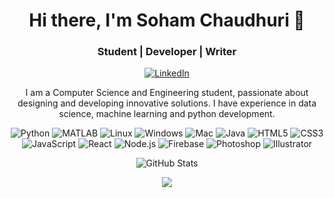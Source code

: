 <div style="background-image:url(''); background-size:cover;">
<!-- Header -->
<h1 align="center">Hi there, I'm Soham Chaudhuri 👋</h1>
<h3 align="center">Student | Developer | Writer</h3>

<!-- Social Media Links -->
<p align="center">
  <a href="https://www.linkedin.com/in/soham-chaudhuri/"><img src="https://img.shields.io/badge/-LinkedIn-0077B5?style=flat&logo=linkedin&logoColor=white" alt="LinkedIn"></a>
</p>

<!-- About Me -->
<p align="center">I am a Computer Science and Engineering student, passionate about designing and developing innovative solutions. I have experience in data science, machine learning and python development.</p>

<!-- Skills -->
<p align="center">
  <img src="https://img.shields.io/badge/-Python-3776AB?style=flat&logo=python&logoColor=white" alt="Python">
  <img src="https://img.shields.io/badge/-MATLAB-0076A8?style=flat&logo=mathworks&logoColor=white" alt="MATLAB">
  <img src="https://img.shields.io/badge/-Linux-FCC624?style=flat&logo=linux&logoColor=black" alt="Linux">
  <img src="https://img.shields.io/badge/-Windows-0078D6?style=flat&logo=windows&logoColor=white" alt="Windows">
  <img src="https://img.shields.io/badge/-Mac-999999?style=flat&logo=apple&logoColor=white" alt="Mac">
  <img src="https://img.shields.io/badge/-Java-007396?style=flat&logo=java&logoColor=white" alt="Java">
  <img src="https://img.shields.io/badge/-HTML5-E34F26?style=flat&logo=html5&logoColor=white" alt="HTML5">
  <img src="https://img.shields.io/badge/-CSS3-1572B6?style=flat&logo=css3&logoColor=white" alt="CSS3">
  <img src="https://img.shields.io/badge/-JavaScript-F7DF1E?style=flat&logo=javascript&logoColor=black" alt="JavaScript">
  <img src="https://img.shields.io/badge/-React-61DAFB?style=flat&logo=react&logoColor=black" alt="React">
  <img src="https://img.shields.io/badge/-Node.js-339933?style=flat&logo=node.js&logoColor=white" alt="Node.js">
  <img src="https://img.shields.io/badge/-Firebase-FFCA28?style=flat&logo=firebase&logoColor=black" alt="Firebase">
  <img src="https://img.shields.io/badge/-Photoshop-31A8FF?style=flat&logo=adobe-photoshop&logoColor=white" alt="Photoshop">
  <img src="https://img.shields.io/badge/-Illustrator-FF9A00?style=flat&logo=adobe-illustrator&logoColor=white" alt="Illustrator">
</p>

<!-- GitHub Stats -->
<p align="center">
  <img src="https://github-readme-stats.vercel.app/api?username=S-Chaudhuri&show_icons=true&theme=radical" alt="GitHub Stats">
</p>

<!-- Most Used Languages -->
<p align="center">
  <img src="https://github-readme-stats.vercel.app/api/top-langs/?username=S-Chaudhuri&layout=compact&theme">
  </div>
